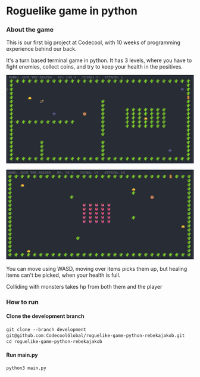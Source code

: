 # Roguelike game in python
### About the game
This is our first big project at Codecool, with 10 weeks of programming experience behind our back.

It's a turn based terminal game in python. It has 3 levels, where you have to fight enemies, collect coins, and try to keep your health in the positives. 

![level 1](https://github.com/CodecoolGlobal/roguelike-game-python-rebekajakob/blob/development/screenshot.png?raw=true)

![bossfight](https://github.com/CodecoolGlobal/roguelike-game-python-rebekajakob/blob/development/screenshot2.png?raw=true)

You can move using WASD, moving over items picks them up, but healing items can't be picked, when your health is full.

Colliding with monsters takes hp from both them and the player

### How to run
#### Clone the development branch
```
git clone --branch development git@github.com:CodecoolGlobal/roguelike-game-python-rebekajakob.git 
cd roguelike-game-python-rebekajakob
```
#### Run main.py
```
python3 main.py
```


